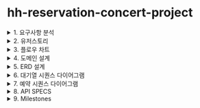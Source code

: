# hh-reservation-concert-project
<details>
  <summary>1. 요구사항 분석</summary>
</details>

<details>
  <summary>2. 유저스토리</summary>
</details>

<details>
  <summary>3. 플로우 차트</summary>
</details>

<details>
  <summary>4. 도메인 설계</summary>
</details>

<details>
  <summary>5. ERD 설계</summary>
</details>

<details>
  <summary>6. 대기열 시퀀스 다이어그램</summary>
</details>

<details>
  <summary>7. 예약 시퀀스 다이어그램</summary>
</details>

<details>
  <summary>8. API SPECS</summary>
</details>

<details>
  <summary>9. Milestones</summary>
![concertgaant.JPG](docs%2Fconcertgaant.JPG)
</details>
